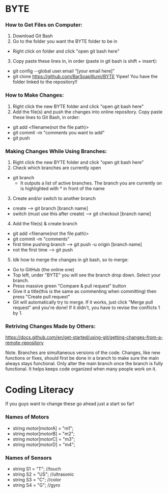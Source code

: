 # BYTE

### How to Get Files on Computer:
1. Download Git Bash
2. Go to the folder you want the BYTE folder to be in
  * Right click on folder and click "open git bash here"
3. Copy paste these lines in, in order (paste in git bash is shift + insert):
  * git config --global user.email “[your email here]”
  * git clone https://github.com/BarSoapIllumi/BYTE
Yipee! You have the folder linked to the repository!!

### How to Make Changes:
1. Right click the new BYTE folder and click "open git bash here"
2. Add the file(s) and push the changes into online repository. Copy paste these lines to Git Bash, in order:
  * git add <filename(not the file path)>
  * git commit -m "comments you want to add"
  * git push

### Making Changes While Using Branches:
1. Right click the new BYTE folder and click "open git bash here"
2. Check which branches are currently open
  * git branch
    - It outputs a list of active branches. The branch you are currently on is highlighted with * in front of the name
3. Create and/or switch to another branch
  * create --> git branch [branch name]
  * switch (must use this after create) --> git checkout [branch name]
4. Add the file(s) & create branch
  * git add <filename(not the file path)>
  * git commit -m "comments"
  * first time pushing branch --> git push -u origin [branch name]
  * not the first time --> git push
5. Idk how to merge the changes in git bash, so to merge:
  * Go to GitHub (the online one)
  * Top left, under "BYTE" you will see the branch drop down. Select your branch.
  * Press massive green "Compare & pull request" button
  * Give it a title(this is the same as commenting when committing) then press "Create pull request"
  * Git will automatically try to merge. If it works, just click "Merge pull request" and you're done! If it didn't, you have to revise the conflicts 1 by 1.

### Retriving Changes Made by Others:
https://docs.github.com/en/get-started/using-git/getting-changes-from-a-remote-repository

Note.
Branches are simultaneous versions of the code. Changes, like new functions or fixes, should first be done in a branch to make sure the main always stays functional. Only alter the main branch once the branch is fully functional. It helps keeps code organized when many people work on it.

# Coding Literacy
If you guys want to change these go ahead just a start so far!
### Names of Motors
* string motor[motorA] = "m1";
* string motor[motorB] = "m2";
* string motor[motorC] = "m3";
* string motor[motorD] = "m4";

### Names of Sensors
* string S1 = "T"; //touch
* string S2 = "US"; //ultrasonic
* string S3 = "C"; //color
* string S4 = "G"; //gyro
